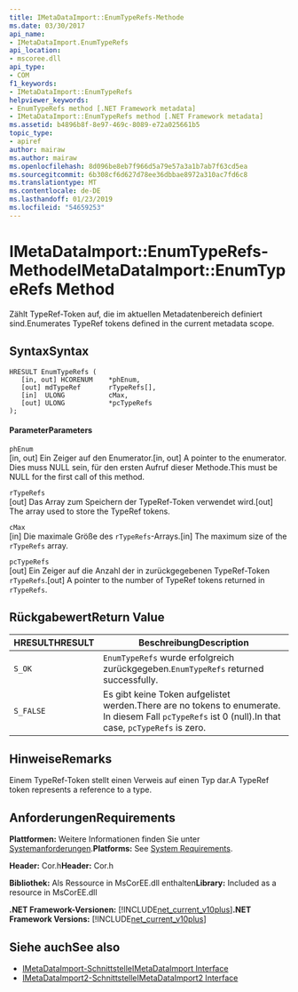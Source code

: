 ```yaml
---
title: IMetaDataImport::EnumTypeRefs-Methode
ms.date: 03/30/2017
api_name:
- IMetaDataImport.EnumTypeRefs
api_location:
- mscoree.dll
api_type:
- COM
f1_keywords:
- IMetaDataImport::EnumTypeRefs
helpviewer_keywords:
- EnumTypeRefs method [.NET Framework metadata]
- IMetaDataImport::EnumTypeRefs method [.NET Framework metadata]
ms.assetid: b4896b8f-8e97-469c-8089-e72a025661b5
topic_type:
- apiref
author: mairaw
ms.author: mairaw
ms.openlocfilehash: 8d096be8eb7f966d5a79e57a3a1b7ab7f63cd5ea
ms.sourcegitcommit: 6b308cf6d627d78ee36dbbae8972a310ac7fd6c8
ms.translationtype: MT
ms.contentlocale: de-DE
ms.lasthandoff: 01/23/2019
ms.locfileid: "54659253"
---
```

# <a name="imetadataimportenumtyperefs-method"></a><span data-ttu-id="ec62e-102">IMetaDataImport::EnumTypeRefs-Methode</span><span class="sxs-lookup"><span data-stu-id="ec62e-102">IMetaDataImport::EnumTypeRefs Method</span></span>
<span data-ttu-id="ec62e-103">Zählt TypeRef-Token auf, die im aktuellen Metadatenbereich definiert sind.</span><span class="sxs-lookup"><span data-stu-id="ec62e-103">Enumerates TypeRef tokens defined in the current metadata scope.</span></span>  
  
## <a name="syntax"></a><span data-ttu-id="ec62e-104">Syntax</span><span class="sxs-lookup"><span data-stu-id="ec62e-104">Syntax</span></span>  
  
```  
HRESULT EnumTypeRefs (  
   [in, out] HCORENUM    *phEnum,   
   [out] mdTypeRef       rTypeRefs[],  
   [in]  ULONG           cMax,   
   [out] ULONG           *pcTypeRefs  
);  
```  
  
#### <a name="parameters"></a><span data-ttu-id="ec62e-105">Parameter</span><span class="sxs-lookup"><span data-stu-id="ec62e-105">Parameters</span></span>  
 `phEnum`  
 <span data-ttu-id="ec62e-106">[in, out] Ein Zeiger auf den Enumerator.</span><span class="sxs-lookup"><span data-stu-id="ec62e-106">[in, out] A pointer to the enumerator.</span></span> <span data-ttu-id="ec62e-107">Dies muss NULL sein, für den ersten Aufruf dieser Methode.</span><span class="sxs-lookup"><span data-stu-id="ec62e-107">This must be NULL for the first call of this method.</span></span>  
  
 `rTypeRefs`  
 <span data-ttu-id="ec62e-108">[out] Das Array zum Speichern der TypeRef-Token verwendet wird.</span><span class="sxs-lookup"><span data-stu-id="ec62e-108">[out] The array used to store the TypeRef tokens.</span></span>  
  
 `cMax`  
 <span data-ttu-id="ec62e-109">[in] Die maximale Größe des `rTypeRefs`-Arrays.</span><span class="sxs-lookup"><span data-stu-id="ec62e-109">[in] The maximum size of the `rTypeRefs` array.</span></span>  
  
 `pcTypeRefs`  
 <span data-ttu-id="ec62e-110">[out] Ein Zeiger auf die Anzahl der in zurückgegebenen TypeRef-Token `rTypeRefs`.</span><span class="sxs-lookup"><span data-stu-id="ec62e-110">[out] A pointer to the number of TypeRef tokens returned in `rTypeRefs`.</span></span>  
  
## <a name="return-value"></a><span data-ttu-id="ec62e-111">Rückgabewert</span><span class="sxs-lookup"><span data-stu-id="ec62e-111">Return Value</span></span>  
  
|<span data-ttu-id="ec62e-112">HRESULT</span><span class="sxs-lookup"><span data-stu-id="ec62e-112">HRESULT</span></span>|<span data-ttu-id="ec62e-113">Beschreibung</span><span class="sxs-lookup"><span data-stu-id="ec62e-113">Description</span></span>|  
|-------------|-----------------|  
|`S_OK`|<span data-ttu-id="ec62e-114">`EnumTypeRefs` wurde erfolgreich zurückgegeben.</span><span class="sxs-lookup"><span data-stu-id="ec62e-114">`EnumTypeRefs` returned successfully.</span></span>|  
|`S_FALSE`|<span data-ttu-id="ec62e-115">Es gibt keine Token aufgelistet werden.</span><span class="sxs-lookup"><span data-stu-id="ec62e-115">There are no tokens to enumerate.</span></span> <span data-ttu-id="ec62e-116">In diesem Fall `pcTypeRefs` ist 0 (null).</span><span class="sxs-lookup"><span data-stu-id="ec62e-116">In that case, `pcTypeRefs` is zero.</span></span>|  
  
## <a name="remarks"></a><span data-ttu-id="ec62e-117">Hinweise</span><span class="sxs-lookup"><span data-stu-id="ec62e-117">Remarks</span></span>  
 <span data-ttu-id="ec62e-118">Einem TypeRef-Token stellt einen Verweis auf einen Typ dar.</span><span class="sxs-lookup"><span data-stu-id="ec62e-118">A TypeRef token represents a reference to a type.</span></span>  
  
## <a name="requirements"></a><span data-ttu-id="ec62e-119">Anforderungen</span><span class="sxs-lookup"><span data-stu-id="ec62e-119">Requirements</span></span>  
 <span data-ttu-id="ec62e-120">**Plattformen:** Weitere Informationen finden Sie unter [Systemanforderungen](../../../../docs/framework/get-started/system-requirements.md).</span><span class="sxs-lookup"><span data-stu-id="ec62e-120">**Platforms:** See [System Requirements](../../../../docs/framework/get-started/system-requirements.md).</span></span>  
  
 <span data-ttu-id="ec62e-121">**Header:** Cor.h</span><span class="sxs-lookup"><span data-stu-id="ec62e-121">**Header:** Cor.h</span></span>  
  
 <span data-ttu-id="ec62e-122">**Bibliothek:** Als Ressource in MsCorEE.dll enthalten</span><span class="sxs-lookup"><span data-stu-id="ec62e-122">**Library:** Included as a resource in MsCorEE.dll</span></span>  
  
 <span data-ttu-id="ec62e-123">**.NET Framework-Versionen:** [!INCLUDE[net_current_v10plus](../../../../includes/net-current-v10plus-md.md)]</span><span class="sxs-lookup"><span data-stu-id="ec62e-123">**.NET Framework Versions:** [!INCLUDE[net_current_v10plus](../../../../includes/net-current-v10plus-md.md)]</span></span>  
  
## <a name="see-also"></a><span data-ttu-id="ec62e-124">Siehe auch</span><span class="sxs-lookup"><span data-stu-id="ec62e-124">See also</span></span>
- [<span data-ttu-id="ec62e-125">IMetaDataImport-Schnittstelle</span><span class="sxs-lookup"><span data-stu-id="ec62e-125">IMetaDataImport Interface</span></span>](../../../../docs/framework/unmanaged-api/metadata/imetadataimport-interface.md)
- [<span data-ttu-id="ec62e-126">IMetaDataImport2-Schnittstelle</span><span class="sxs-lookup"><span data-stu-id="ec62e-126">IMetaDataImport2 Interface</span></span>](../../../../docs/framework/unmanaged-api/metadata/imetadataimport2-interface.md)
